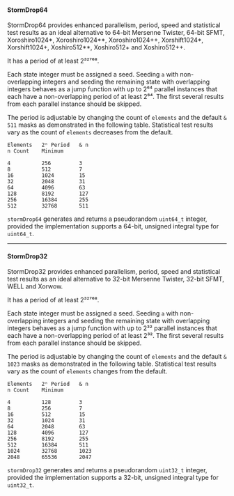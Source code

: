 #### StormDrop64

StormDrop64 provides enhanced parallelism, period, speed and statistical test results as an ideal alternative to 64-bit Mersenne Twister, 64-bit SFMT, Xoroshiro1024*, Xoroshiro1024**, Xoroshiro1024++, Xorshift1024*, Xorshift1024+, Xoshiro512**, Xoshiro512+ and Xoshiro512++.

It has a period of at least 2³²⁷⁶⁸.

Each state integer must be assigned a seed. Seeding `a` with non-overlapping integers and seeding the remaining state with overlapping integers behaves as a jump function with up to 2⁶⁴ parallel instances that each have a non-overlapping period of at least 2⁶⁴. The first several results from each parallel instance should be skipped.

The period is adjustable by changing the count of `elements` and the default `& 511` masks as demonstrated in the following table. Statistical test results vary as the count of `elements` decreases from the default.

```
Elements   2ⁿ Period   & n
n Count    Minimum

4          256         3
8          512         7
16         1024        15
32         2048        31
64         4096        63
128        8192        127
256        16384       255
512        32768       511
```

`stormDrop64` generates and returns a pseudorandom `uint64_t` integer, provided the implementation supports a 64-bit, unsigned integral type for `uint64_t`.

---

#### StormDrop32

StormDrop32 provides enhanced parallelism, period, speed and statistical test results as an ideal alternative to 32-bit Mersenne Twister, 32-bit SFMT, WELL and Xorwow.

It has a period of at least 2³²⁷⁶⁸.

Each state integer must be assigned a seed. Seeding `a` with non-overlapping integers and seeding the remaining state with overlapping integers behaves as a jump function with up to 2³² parallel instances that each have a non-overlapping period of at least 2³². The first several results from each parallel instance should be skipped.

The period is adjustable by changing the count of `elements` and the default `& 1023` masks as demonstrated in the following table. Statistical test results vary as the count of `elements` changes from the default.

```
Elements   2ⁿ Period   & n
n Count    Minimum

4          128         3
8          256         7
16         512         15
32         1024        31
64         2048        63
128        4096        127
256        8192        255
512        16384       511
1024       32768       1023
2048       65536       2047
```

`stormDrop32` generates and returns a pseudorandom `uint32_t` integer, provided the implementation supports a 32-bit, unsigned integral type for `uint32_t`.
